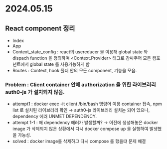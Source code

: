 # 2024.05.15

## React component 정리
- Index 
- App 
- Context_state_config : react의 usereducer 을 이용해 global state 와 dispach function 을 정의하며 <Context.Provider> 태그로 감싸주어 모든 컴포넌트에서 global state 를 사용가능하게 함 
- Routes : Context, hook 폴더 안의 모든 component, 기능을 모음.

### Problem : Client container 안에 authorization 을 위한 라이브러리 auth0-js 가 설치되지 않음.
- attempt1 : docker exec -it client /bin/bash 명령어 이용 container 접속, npm list 로 설치된 라이브러리 확인  &rarr; auth0-js 라이브러리 설치는 되어 있으나, dependency 에러 UNMET DEPENDENCY. 
- attempt 1-1 : 왜 dependency 에러가 발생할까?  &rarr; 이전에 생성해놓은 docker image 가 삭제되지 않은 상황에서 다시 docker compose up 을 실행하여 발생했을 가능성. 
- solved : docker image를 삭제하고 다시 compose 를 했을떄 문제 해결 
